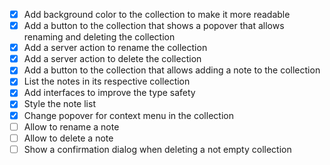 - [x] Add background color to the collection to make it more readable
- [x] Add a button to the collection that shows a popover that allows renaming and deleting the collection
- [x] Add a server action to rename the collection
- [x] Add a server action to delete the collection
- [x] Add a button to the collection that allows adding a note to the collection
- [x] List the notes in its respective collection
- [x] Add interfaces to improve the type safety
- [x] Style the note list
- [x] Change popover for context menu in the collection
- [ ] Allow to rename a note
- [ ] Allow to delete a note
- [ ] Show a confirmation dialog when deleting a not empty collection
